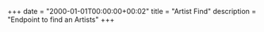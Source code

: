 +++
date = "2000-01-01T00:00:00+00:02"
title = "Artist Find"
description = "Endpoint to find an Artists"
+++